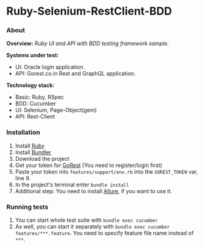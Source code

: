 # Ruby-Selenium-RestClient-BDD

### About
**Overview:** _Ruby UI and API with BDD testing framework sample._

**Systems under test:**
- UI: Oracle login application.
- API: Gorest.co.in Rest and GraphQL application.

**Technology stack:**
- Basic: Ruby, RSpec
- BDD: Cucumber
- UI: Selenium, Page-Object(gem)
- API: Rest-Client

### Installation
1. Install [Ruby](https://www.ruby-lang.org/en/documentation/installation/)
2. Install [Bundler](https://bundler.io)
3. Download the project
4. Get your token for [GoRest](https://gorest.co.in/my-account/access-tokens) (You need to register/login first)
5. Paste your token into `features/support/env.rb` into the `GOREST_TOKEN` var, line 9.
6. In the project's terminal enter `bundle install`
7. Additional step: You need to install [Allure](https://github.com/allure-framework/allure2), if you want to use it.

### Running tests
1. You can start whole test suite with `bundle exec cucumber`
2. As well, you can start it separately with `bundle exec cucumber features/***.feature`. You need to specify feature file name instead of `***`.
